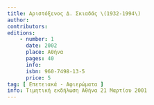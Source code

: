 ```yaml
---
title: Αριστόξενος Δ. Σκιαδάς \(1932-1994\)
author: 
contributors: 
editions: 
    - number: 1
      date: 2002
      place: Αθήνα
      pages: 40
      info: 
      isbn: 960-7498-13-5
      price: 5
tag: [ Επετειακά - Αφιερώματα ]
info: Τιμητική εκδήλωση Αθήνα 21 Μαρτίου 2001
---
```

